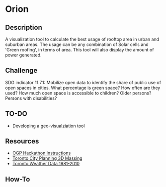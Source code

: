 # Orion

## Description

A visualization tool to calculate the best usage of rooftop area in urban and suburban areas. The usage can be any combination of Solar cells and 'Green roofing', in terms of area. This tool will also display the amount of power generated.

## Challenge
SDG indicator 11.7.1: Mobilize open data to identify the share of public use of open spaces in cities. What percentage is green space? How often are they used? How much open space is accessible to children? Older persons? Persons with disabilities?

## TO-DO
* Developing a geo-visualziation tool

## Resources
* [OGP Hackathon Instructions](https://github.com/ogp-summit-hackathon-sommet-pgo/Instructions#instructions-en)
* [Toronto City Planning 3D Massing](https://www.toronto.ca/city-government/data-research-maps/open-data/open-data-catalogue/locations-and-mapping/#db07630f-252d-f7ae-2dff-8d0b38ec6576)
* [Toronto Weather Data 1981-2010](http://climate.weather.gc.ca/climate_normals/results_1981_2010_e.html?searchType=stnProv&lstProvince=ON&txtCentralLatMin=0&txtCentralLatSec=0&txtCentralLongMin=0&txtCentralLongSec=0&stnID=5051&dispBack=0)

## How-To
